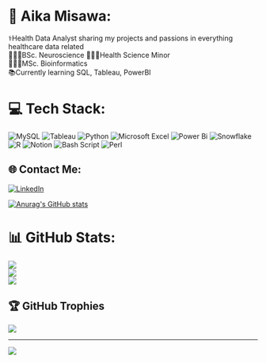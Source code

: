 <!-- Simple bio and stats -->

# 💫 Aika Misawa:
⚕️Health Data Analyst sharing my projects and passions in everything healthcare data related<br/>
👩🏻‍🎓BSc. Neuroscience 👩🏻‍🎓Health Science Minor<br/>
👩🏻‍🎓MSc. Bioinformatics<br/>
📚Currently learning SQL, Tableau, PowerBI

# 💻 Tech Stack:

![MySQL](https://img.shields.io/badge/mysql-4479A1.svg?style=for-the-badge&logo=mysql&logoColor=white) 
![Tableau](https://img.shields.io/badge/Tableau-E97627?style=for-the-badge&logo=Tableau&logoColor=white)
![Python](https://img.shields.io/badge/python-3670A0?style=for-the-badge&logo=python&logoColor=ffdd54) 
![Microsoft Excel](https://img.shields.io/badge/Microsoft_Excel-217346?style=for-the-badge&logo=microsoft-excel&logoColor=white)
![Power Bi](https://img.shields.io/badge/power_bi-F2C811?style=for-the-badge&logo=powerbi&logoColor=black) 
![Snowflake](https://img.shields.io/badge/snowflake-%2329B5E8.svg?style=for-the-badge&logo=snowflake&logoColor=white) 
![R](https://img.shields.io/badge/r-%23276DC3.svg?style=for-the-badge&logo=r&logoColor=white) 
![Notion](https://img.shields.io/badge/Notion-%23000000.svg?style=for-the-badge&logo=notion&logoColor=white)
![Bash Script](https://img.shields.io/badge/bash_script-%23121011.svg?style=for-the-badge&logo=gnu-bash&logoColor=white) 
![Perl](https://img.shields.io/badge/perl-%2339457E.svg?style=for-the-badge&logo=perl&logoColor=white) 





## 🌐 Contact Me:
[![LinkedIn](https://img.shields.io/badge/LinkedIn-%230077B5.svg?logo=linkedin&logoColor=white)](https://linkedin.com/in/https://www.linkedin.com/in/aika-misawa-762b81300/) 

<!-- Github stats from https://github.com/anuraghazra/github-readme-stats -->
[![Anurag's GitHub stats](https://github-readme-stats.vercel.app/api?username=Aika-Misawa&show_icons=true&theme=gruvbox_light)](https://github.com/Aika-Misawa/github-readme-stats)




# 📊 GitHub Stats:
![](https://github-readme-stats.vercel.app/api?username=Aika-Misawa&theme=dark&hide_border=false&include_all_commits=false&count_private=false)<br/>
![](https://github-readme-streak-stats.herokuapp.com/?user=Aika-Misawa&theme=dark&hide_border=false)<br/>
![](https://github-readme-stats.vercel.app/api/top-langs/?username=Aika-Misawa&theme=dark&hide_border=false&include_all_commits=false&count_private=false&layout=compact)

## 🏆 GitHub Trophies
![](https://github-profile-trophy.vercel.app/?username=Aika-Misawa&theme=bear&no-frame=false&no-bg=false&margin-w=4)

---
[![](https://visitcount.itsvg.in/api?id=Aika-Misawa&icon=5&color=7)](https://visitcount.itsvg.in)

<!-- Proudly created with GPRM ( https://gprm.itsvg.in ) -->
